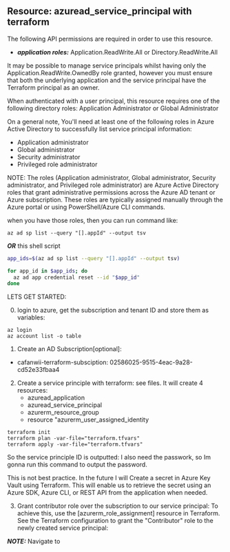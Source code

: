 <!-- cafanwii-terraform-subsciption
02586025-9515-4eac-9a28-cd52e33fbaa4 -->

## Resource: azuread_service_principal with terraform

The following API permissions are required in order to use this resource.

- ***application roles:*** Application.ReadWrite.All or Directory.ReadWrite.All

It may be possible to manage service principals whilst having only the Application.ReadWrite.OwnedBy role granted, however you must ensure that both the underlying application and the service principal have the Terraform principal as an owner.

When authenticated with a user principal, this resource requires one of the following directory roles: Application Administrator or Global Administrator

On a general note, You'll need at least one of the following roles in Azure Active Directory to successfully list service principal information:

- Application administrator
- Global administrator
- Security administrator
- Privileged role administrator

NOTE: The roles (Application administrator, Global administrator, Security administrator, and Privileged role administrator) are Azure Active Directory roles that grant administrative permissions across the Azure AD tenant or Azure subscription. These roles are typically assigned manually through the Azure portal or using PowerShell/Azure CLI commands.



when you have those roles, then you can run command like:

```
az ad sp list --query "[].appId" --output tsv
```

***OR*** this shell script

```sh
app_ids=$(az ad sp list --query "[].appId" --output tsv)

for app_id in $app_ids; do
  az ad app credential reset --id "$app_id"
done
```

LETS GET STARTED:

0. login to azure, get the subscription and tenant ID and store them as variables:

```
az login 
az account list -o table
```

1. Create an AD Subscription[optional]:
  -  cafanwii-terraform-subsciption: 02586025-9515-4eac-9a28-cd52e33fbaa4 

2. Create a service principle with terraform: see files. It will create 4 resources:
   - azuread_application
   - azuread_service_principal
   - azurerm_resource_group
   - resource "azurerm_user_assigned_identity

```
terraform init
terraform plan -var-file="terraform.tfvars"
terraform apply -var-file="terraform.tfvars"
```

So the service principle ID is outputted:
I also need the passwork, so Im gonna run this command to output the password. 


This is not best practice. In the future I will Create a secret in Azure Key Vault  using Terraform. This will enable us to retrieve the secret using an Azure SDK, Azure CLI, or REST API from the application when needed.

3. Grant contributor role over the subscription to our service principal:
To achieve this, use the [azurerm_role_assignment] resource in Terraform. See the Terraform configuration to grant the "Contributor" role to the newly created service principal:


***NOTE:*** Navigate to 